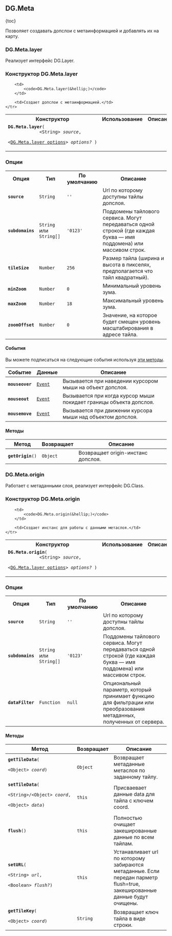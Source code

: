 ## DG.Meta

{toc}

Позволяет создавать допслои с метаинформацией и добавлять их на карту.

### DG.Meta.layer

Реализует интерфейс DG.Layer.

### Конструктор DG.Meta.layer

<table>
    <tr>
        <th>Конструктор</th>
        <th>Использование</th>
        <th>Описание</th>
    </tr>
    <tr>
        <td><code><b>DG.Meta.layer</b>(
            <nobr>&lt;String&gt; <i>source</i>,</nobr>
            <nobr>&lt;<a href="#опции">DG.Meta.layer options</a>&gt; <i>options?</i> )</nobr>
        </code></td>

        <td>
            <code>DG.Meta.layer(&hellip;)</code>
        </td>

        <td>Создает допслои с метаинформацией.</td>
    </tr>
</table>

### Опции

<table>
    <tr>
        <th>Опция</th>
        <th>Тип</th>
        <th>По умолчанию</th>
        <th>Описание</th>
    </tr>
    <tr>
        <td><code><b>source</b></code></td>
        <td><code>String</code></td>
        <td><code><span class="string">''</span></td>
        <td>Url по которому доступны тайлы допслоя.</td>
    </tr>
    <tr>
        <td><code><b>subdomains</b></code></td>
        <td><code>String</code> или <code>String[]</code></td>
        <td><code>'0123'</code></td>
        <td>Поддомены тайлового сервиса. Могут передаваться одной строкой (где каждая буква &mdash; имя поддомена) или массивом строк.</td>
    </tr>
    <tr>
        <td><code><b>tileSize</b></code></td>
        <td><code>Number</code></td>
        <td><code>256</code></td>
        <td>Размер тайла (ширина и высота в пикселях, предполагается что тайл квадратный).</td>
    </tr>
    <tr>
        <td><code><b>minZoom</b></code></td>
        <td><code>Number</code></td>
        <td><code>0</code></td>
        <td>Минимальный уровень зума.</td>
    </tr>
    <tr>
        <td><code><b>maxZoom</b></code></td>
        <td><code>Number</code></td>
        <td><code>18</code></td>
        <td>Максимальный уровень зума.</td>
    </tr>
    <tr>
        <td><code><b>zoomOffset</b></code></td>
        <td><code>Number</code></td>
        <td><code>0</code></td>
        <td>Значение, на которое будет смещен уровень масштабирования в адресе тайла.</td>
    </tr>
</table>

#### События

Вы можете подписаться на следующие события используя <a href="/doc/maps/2.0/manual/events#методы-управления-событиями">эти методы</a>.
<table>
    <thead>
        <tr>
            <th>Событие</th>
            <th>Данные</th>
            <th>Описание</th>
        </tr>
    </thead>
    <tbody>
        <tr>
            <td><code><b>mouseover</b></code></td>
            <td><code><a href="/doc/maps/2.0/manual/events#MetaEvent">Event</a></code>
            <td>Вызывается при наведении курсором мыши на объект допслоя.</td>
        </tr>
        <tr>
            <td><code><b>mouseout</b></code></td>
            <td><code><a href="/doc/maps/2.0/manual/events#MetaEvent">Event</a></code>
            <td>Вызывается при когда курсор мыши покидает границы объекта допслоя.</td>
        </tr>
        <tr>
          <td><code><b>mousemove</b></code></td>
          <td><code><a href="/doc/maps/2.0/manual/events#MetaEvent">Event</a></code></td>
          <td>Вызывается при движении курсора мыши над объектом допслоя.</td>
        </tr>
    </tbody>
</table>

#### Методы

<table>
    <thead>
        <tr>
            <th>Метод</th>
            <th>Возвращает</th>
            <th>Описание</th>
        </tr>
    </thead>
    <tbody>
        <tr>
            <td><code><b>getOrigin</b>()</code></td>
            <td><code>Object</code></td>
            <td>Возвращает origin-инстанс допслоя.</td>
        </tr>
    </tbody>
</table>

### DG.Meta.origin

Работает с метаданными слоя, реализует интерфейс DG.Class.

### Конструктор DG.Meta.origin

<table>
    <tr>
        <th>Конструктор</th>
        <th>Использование</th>
        <th>Описание</th>
    </tr>
    <tr>
        <td><code><b>DG.Meta.origin</b>(
            <nobr>&lt;String&gt; <i>source</i>,</nobr>
            <nobr>&lt;<a href="#">DG.Meta.layer options</a>&gt; <i>options?</i> )</nobr>
        </code></td>

        <td>
            <code>DG.Meta.origin(&hellip;)</code>
        </td>

        <td>Создает инстанс для работы с данными метаслоя.</td>
    </tr>
</table>

### Опции

<table>
    <tr>
        <th>Опция</th>
        <th>Тип</th>
        <th>По умолчанию</th>
        <th>Описание</th>
    </tr>
    <tr>
        <td><code><b>source</b></code></td>
        <td><code>String</code></td>
        <td><code><span class="string">''</span></td>
        <td>Url по которому доступны тайлы допслоя.</td>
    </tr>
    <tr>
        <td><code><b>subdomains</b></code></td>
        <td><code>String</code> или <code>String[]</code></td>
        <td><code>'0123'</code></td>
        <td>Поддомены тайлового сервиса. Могут передаваться одной строкой (где каждая буква &mdash; имя поддомена) или массивом строк.</td>
    </tr>
    <tr>
        <td><code><b>dataFilter</b></code></td>
        <td><code>Function</code></td>
        <td><code>null</code></td>
        <td>Опциональный параметр, который принимает функцию для фильтрации или преобразования метаданных, полученных от сервера.</td>
    </tr>
</table>

#### Методы

<table>
    <thead>
        <tr>
            <th>Метод</th>
            <th>Возвращает</th>
            <th>Описание</th>
        </tr>
    </thead>
    <tbody>
        <tr>
            <td><code><b>getTileData</b>(
                <nobr>&lt;Object&gt; <i>coord</i>)</nobr>
            </code>
            <td><code>Object</code></td>
            <td>Возвращает метаданные метаслоя по заданному тайлу.</td>
        </tr>
        <tr>
            <td><code><b>setTileData</b>(
                <nobr>&lt;String&gt;/&lt;Object&gt; <i>coord</i>,</nobr>
                <nobr>&lt;Object&gt; <i>data</i>)</nobr>
            </code>
            <td><code>this</code></td>
            <td>Присваевает данные data для тайла с ключем coord.</td>
        </tr>
        <tr>
            <td><code><b>flush</b>()</code></td>
            <td><code>this</code></td>
            <td>Полностью очищает закешированные данные по всем тайлам.</td>
        </tr>
        <tr>
            <td><code><b>setURL</b>(
                <nobr>&lt;String&gt; <i>url</i>,</nobr>
                <nobr>&lt;Boolean&gt; <i>flush?</i>)</nobr>
            </code>
            <td><code>this</code></td>
            <td>Устанавливает url по которому забираются метаданные. Если передан парметр flush=true, закешированные данные будут очищены.</td>
        </tr>
        <tr>
            <td><code><b>getTileKey</b>(
                <nobr>&lt;Object&gt; <i>coord</i>)</nobr>
            </code>
            <td><code>String</code></td>
            <td>Возвращает ключ тайла в виде строки.</td>
        </tr>
    </tbody>
</table>

